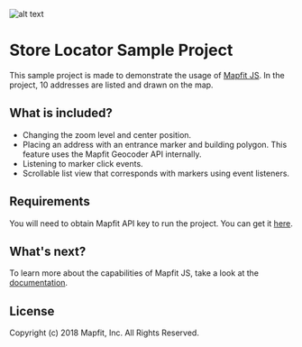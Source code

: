 ![alt text](https://github.com/mapfit/store-locator-web-sample/blob/master/StoreLocator-JS.png)

# Store Locator Sample Project
This sample project is made to demonstrate the usage of [Mapfit JS](https://mapfit.com/developers/javascript). In the project, 10 addresses are listed and drawn on the map.

## What is included?
- Changing the zoom level and center position.
- Placing an address with an entrance marker and building polygon. This feature uses the Mapfit Geocoder API internally.
- Listening to marker click events.
- Scrollable list view that corresponds with markers using event listeners.

## Requirements
You will need to obtain Mapfit API key to run the project. You can get it [here](https://dash.mapfit.com/admin/signup).

## What's next?
To learn more about the capabilities of Mapfit JS, take a look at the [documentation](https://javascript.mapfit.com).

## License
Copyright (c) 2018 Mapfit, Inc.
All Rights Reserved.

